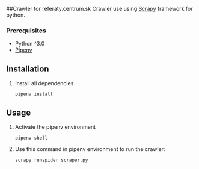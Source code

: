##Crawler for referaty.centrum.sk
Crawler use using [Scrapy](https://scrapy.org) framework for python. 

### Prerequisites
 - Python ^3.0
 - [Pipenv](https://pypi.org/project/pipenv/) 
 
## Installation 

1. Install all dependencies  

    ```
    pipenv install
    ```

## Usage
 
1. Activate the pipenv environment 
    ```
    pipenv shell
    ```

1. Use this command in pipenv environment to run the crawler:

    ```
    scrapy runspider scraper.py
    ```




